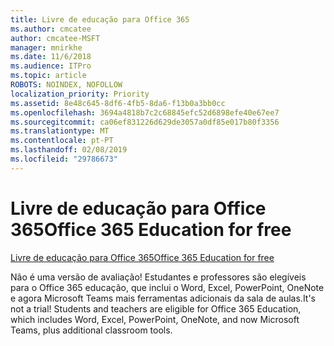 ```yaml
---
title: Livre de educação para Office 365
ms.author: cmcatee
author: cmcatee-MSFT
manager: mnirkhe
ms.date: 11/6/2018
ms.audience: ITPro
ms.topic: article
ROBOTS: NOINDEX, NOFOLLOW
localization_priority: Priority
ms.assetid: 8e48c645-8df6-4fb5-8da6-f13b0a3bb0cc
ms.openlocfilehash: 3694a4818b7c2c68845efc52d6898efe40e67ee7
ms.sourcegitcommit: ca06ef831226d629de3057a0df85e017b80f3356
ms.translationtype: MT
ms.contentlocale: pt-PT
ms.lasthandoff: 02/08/2019
ms.locfileid: "29786673"
---
```

# <a name="office-365-education-for-free"></a><span data-ttu-id="fcefc-102">Livre de educação para Office 365</span><span class="sxs-lookup"><span data-stu-id="fcefc-102">Office 365 Education for free</span></span>

[<span data-ttu-id="fcefc-103">Livre de educação para Office 365</span><span class="sxs-lookup"><span data-stu-id="fcefc-103">Office 365 Education for free</span></span>](https://products.office.com/student/office-in-education?ms.officeurl=students)
  
<span data-ttu-id="fcefc-p101">Não é uma versão de avaliação! Estudantes e professores são elegíveis para o Office 365 educação, que inclui o Word, Excel, PowerPoint, OneNote e agora Microsoft Teams mais ferramentas adicionais da sala de aulas.</span><span class="sxs-lookup"><span data-stu-id="fcefc-p101">It's not a trial! Students and teachers are eligible for Office 365 Education, which includes Word, Excel, PowerPoint, OneNote, and now Microsoft Teams, plus additional classroom tools.</span></span>
  

